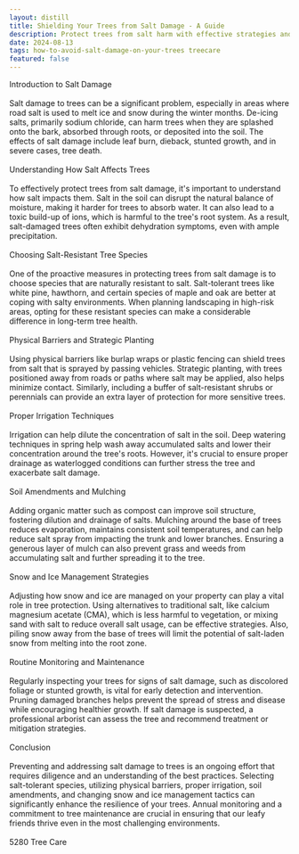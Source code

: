 ```yaml
---
layout: distill
title: Shielding Your Trees from Salt Damage - A Guide
description: Protect trees from salt harm with effective strategies and tips in this essential guide to tree care amid salt exposure.
date: 2024-08-13
tags: how-to-avoid-salt-damage-on-your-trees treecare
featured: false
---
```


Introduction to Salt Damage<br /><br />Salt damage to trees can be a significant problem, especially in areas where road salt is used to melt ice and snow during the winter months. De-icing salts, primarily sodium chloride, can harm trees when they are splashed onto the bark, absorbed through roots, or deposited into the soil. The effects of salt damage include leaf burn, dieback, stunted growth, and in severe cases, tree death.<br /><br />Understanding How Salt Affects Trees<br /><br />To effectively protect trees from salt damage, it's important to understand how salt impacts them. Salt in the soil can disrupt the natural balance of moisture, making it harder for trees to absorb water. It can also lead to a toxic build-up of ions, which is harmful to the tree's root system. As a result, salt-damaged trees often exhibit dehydration symptoms, even with ample precipitation.<br /><br />Choosing Salt-Resistant Tree Species<br /><br />One of the proactive measures in protecting trees from salt damage is to choose species that are naturally resistant to salt. Salt-tolerant trees like white pine, hawthorn, and certain species of maple and oak are better at coping with salty environments. When planning landscaping in high-risk areas, opting for these resistant species can make a considerable difference in long-term tree health.<br /><br />Physical Barriers and Strategic Planting<br /><br />Using physical barriers like burlap wraps or plastic fencing can shield trees from salt that is sprayed by passing vehicles. Strategic planting, with trees positioned away from roads or paths where salt may be applied, also helps minimize contact. Similarly, including a buffer of salt-resistant shrubs or perennials can provide an extra layer of protection for more sensitive trees.<br /><br />Proper Irrigation Techniques<br /><br />Irrigation can help dilute the concentration of salt in the soil. Deep watering techniques in spring help wash away accumulated salts and lower their concentration around the tree's roots. However, it's crucial to ensure proper drainage as waterlogged conditions can further stress the tree and exacerbate salt damage.<br /><br />Soil Amendments and Mulching<br /><br />Adding organic matter such as compost can improve soil structure, fostering dilution and drainage of salts. Mulching around the base of trees reduces evaporation, maintains consistent soil temperatures, and can help reduce salt spray from impacting the trunk and lower branches. Ensuring a generous layer of mulch can also prevent grass and weeds from accumulating salt and further spreading it to the tree.<br /><br />Snow and Ice Management Strategies<br /><br />Adjusting how snow and ice are managed on your property can play a vital role in tree protection. Using alternatives to traditional salt, like calcium magnesium acetate (CMA), which is less harmful to vegetation, or mixing sand with salt to reduce overall salt usage, can be effective strategies. Also, piling snow away from the base of trees will limit the potential of salt-laden snow from melting into the root zone.<br /><br />Routine Monitoring and Maintenance<br /><br />Regularly inspecting your trees for signs of salt damage, such as discolored foliage or stunted growth, is vital for early detection and intervention. Pruning damaged branches helps prevent the spread of stress and disease while encouraging healthier growth. If salt damage is suspected, a professional arborist can assess the tree and recommend treatment or mitigation strategies.<br /><br />Conclusion<br /><br />Preventing and addressing salt damage to trees is an ongoing effort that requires diligence and an understanding of the best practices. Selecting salt-tolerant species, utilizing physical barriers, proper irrigation, soil amendments, and changing snow and ice management tactics can significantly enhance the resilience of your trees. Annual monitoring and a commitment to tree maintenance are crucial in ensuring that our leafy friends thrive even in the most challenging environments.<br /><br />5280 Tree Care
